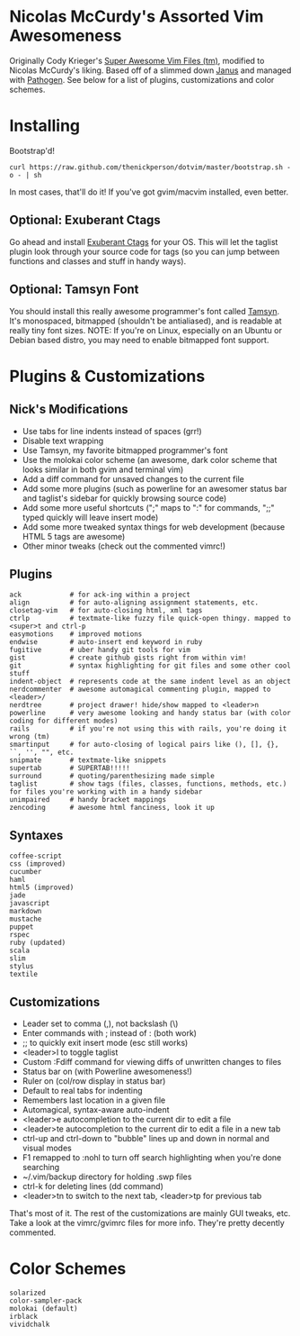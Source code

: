Nicolas McCurdy's Assorted Vim Awesomeness
==========================================

Originally Cody Krieger's [Super Awesome Vim Files (tm)](/codykriger/dotvim), modified to Nicolas McCurdy's liking.
Based off of a slimmed down [Janus](/carlhuda/janus) and managed with [Pathogen](/tpope/vim-pathogen).
See below for a list of plugins, customizations and color schemes.

Installing
==========

Bootstrap'd!

```
curl https://raw.github.com/thenickperson/dotvim/master/bootstrap.sh -o - | sh
```

In most cases, that'll do it! If you've got gvim/macvim installed, even better.

## Optional: Exuberant Ctags

Go ahead and install [Exuberant Ctags](http://ctags.sourceforge.net/) for your OS.
This will let the taglist plugin look through your source code for tags (so you can
jump between functions and classes and stuff in handy ways).

## Optional: Tamsyn Font

You should install this really awesome programmer's font called [Tamsyn](http://www.fial.com/~scott/tamsyn-font/).
It's monospaced, bitmapped (shouldn't be antialiased), and is readable at really tiny font sizes.
NOTE: If you're on Linux, especially on an Ubuntu or Debian based distro, you may need to enable bitmapped font support.

Plugins & Customizations
========================

## Nick's Modifications
- Use tabs for line indents instead of spaces (grr!)
- Disable text wrapping
- Use Tamsyn, my favorite bitmapped programmer's font
- Use the molokai color scheme (an awesome, dark color scheme that looks similar in both gvim and terminal vim)
- Add a diff command for unsaved changes to the current file
- Add some more plugins (such as powerline for an awesomer status bar and taglist's sidebar for quickly browsing source code)
- Add some more useful shortcuts (";" maps to ":" for commands, ";;" typed quickly will leave insert mode)
- Add some more tweaked syntax things for web development (because HTML 5 tags are awesome)
- Other minor tweaks (check out the commented vimrc!)

## Plugins

```
ack            # for ack-ing within a project
align          # for auto-aligning assignment statements, etc.
closetag-vim   # for auto-closing html, xml tags
ctrlp          # textmate-like fuzzy file quick-open thingy. mapped to <super>t and ctrl-p
easymotions    # improved motions
endwise        # auto-insert end keyword in ruby
fugitive       # uber handy git tools for vim
gist           # create github gists right from within vim!
git            # syntax highlighting for git files and some other cool stuff
indent-object  # represents code at the same indent level as an object
nerdcommenter  # awesome automagical commenting plugin, mapped to <leader>/
nerdtree       # project drawer! hide/show mapped to <leader>n
powerline      # very awesome looking and handy status bar (with color coding for different modes)
rails          # if you're not using this with rails, you're doing it wrong (tm)
smartinput     # for auto-closing of logical pairs like (), [], {}, ``, '', "", etc.
snipmate       # textmate-like snippets
supertab       # SUPERTAB!!!!!
surround       # quoting/parenthesizing made simple
taglist        # show tags (files, classes, functions, methods, etc.) for files you're working with in a handy sidebar
unimpaired     # handy bracket mappings
zencoding      # awesome html fanciness, look it up
```

## Syntaxes

```
coffee-script
css (improved)
cucumber
haml
html5 (improved)
jade
javascript
markdown
mustache
puppet
rspec
ruby (updated)
scala
slim
stylus
textile
```

## Customizations

- Leader set to comma (,), not backslash (\\)
- Enter commands with ; instead of : (both work)
- ;; to quickly exit insert mode (esc still works)
- \<leader\>l to toggle taglist
- Custom :Fdiff command for viewing diffs of unwritten changes to files
- Status bar on (with Powerline awesomeness!)
- Ruler on (col/row display in status bar)
- Default to real tabs for indenting
- Remembers last location in a given file
- Automagical, syntax-aware auto-indent
- \<leader\>e autocompletion to the current dir to edit a file
- \<leader\>te autocompletion to the current dir to edit a file in a new
  tab
- ctrl-up and ctrl-down to "bubble" lines up and down in normal and
  visual modes
- F1 remapped to :nohl to turn off search highlighting when you're done
  searching
- ~/.vim/backup directory for holding .swp files
- ctrl-k for deleting lines (dd command)
- \<leader\>tn to switch to the next tab, \<leader\>tp for previous tab

That's most of it. The rest of the customizations are mainly GUI tweaks,
etc. Take a look at the vimrc/gvimrc files for more info. They're pretty
decently commented.

Color Schemes
=============

```
solarized
color-sampler-pack
molokai (default)
irblack
vividchalk
```
